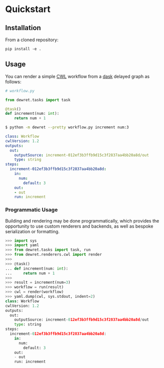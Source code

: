 # Quickstart

## Installation

From a cloned repository:

    pip install -e .

## Usage

You can render a simple [CWL](https://www.commonwl.org/) workflow from a [dask](https://www.dask.org/) delayed graph as follows:

```python
# workflow.py

from dewret.tasks import task

@task()
def increment(num: int):
    return num + 1
```

```sh
$ python -m dewret --pretty workflow.py increment num:3
```

```yaml
class: Workflow
cwlVersion: 1.2
outputs:
  out:
    outputSource: increment-012ef3b3ffb9d15c3f2837aa4bb20a8d/out
    type: string
steps:
  increment-012ef3b3ffb9d15c3f2837aa4bb20a8d:
    in:
      num:
        default: 3
    out:
    - out
    run: increment
```

### Programmatic Usage

Building and rendering may be done programmatically,
which provides the opportunity to use custom renderers
and backends, as well as bespoke serialization or formatting.

```python
>>> import sys
>>> import yaml
>>> from dewret.tasks import task, run
>>> from dewret.renderers.cwl import render
>>> 
>>> @task()
... def increment(num: int):
...     return num + 1
>>>
>>> result = increment(num=3)
>>> workflow = run(result)
>>> cwl = render(workflow)
>>> yaml.dump(cwl, sys.stdout, indent=2)
class: Workflow
cwlVersion: 1.2
outputs:
  out:
    outputSource: increment-012ef3b3ffb9d15c3f2837aa4bb20a8d/out
    type: string
steps:
  increment-012ef3b3ffb9d15c3f2837aa4bb20a8d:
    in:
      num:
        default: 3
    out:
    - out
    run: increment

```

